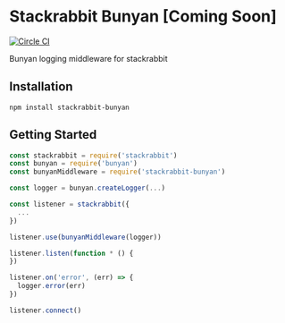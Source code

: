 # Stackrabbit Bunyan [Coming Soon]

[![Circle CI](https://circleci.com/gh/danethurber/stackrabbit-bunyan.svg?style=shield)](https://circleci.com/gh/danethurber/stackrabbit-bunyan)

Bunyan logging middleware for stackrabbit

## Installation

```
npm install stackrabbit-bunyan
```

## Getting Started

```js
const stackrabbit = require('stackrabbit')
const bunyan = require('bunyan')
const bunyanMiddleware = require('stackrabbit-bunyan')

const logger = bunyan.createLogger(...)

const listener = stackrabbit({
  ...
})

listener.use(bunyanMiddleware(logger))

listener.listen(function * () {
})

listener.on('error', (err) => {
  logger.error(err)
})

listener.connect()
```
